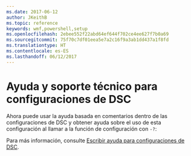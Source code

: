 ```yaml
---
ms.date: 2017-06-12
author: JKeithB
ms.topic: reference
keywords: wmf,powershell,setup
ms.openlocfilehash: 2ebee552f22abd64ef644f702ce4ee627f7b0a69
ms.sourcegitcommit: 75f70c7df01eea5e7a2c16f9a3ab1dd437a1f8fd
ms.translationtype: HT
ms.contentlocale: es-ES
ms.lasthandoff: 06/12/2017
---
```

# <a name="help-support-for-dsc-configurations"></a>Ayuda y soporte técnico para configuraciones de DSC

Ahora puede usar la ayuda basada en comentarios dentro de las configuraciones de DSC y obtener ayuda sobre el uso de esta configuración al llamar a la función de configuración con `-?`:  

Para más información, consulte [Escribir ayuda para configuraciones de DSC](https://msdn.microsoft.com/powershell/dsc/confighelp).

